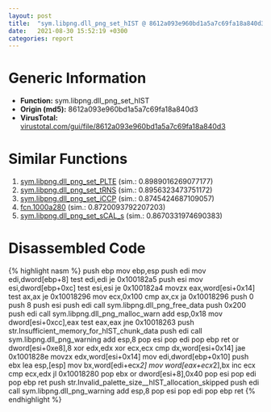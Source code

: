 ```yaml
---
layout: post
title:  "sym.libpng.dll_png_set_hIST @ 8612a093e960bd1a5a7c69fa18a840d3"
date:   2021-08-30 15:52:19 +0300
categories: report
---
```


# Generic Information
- **Function:** sym.libpng.dll\_png\_set\_hIST
- **Origin (md5):** 8612a093e960bd1a5a7c69fa18a840d3
- **VirusTotal:** [virustotal.com/gui/file/8612a093e960bd1a5a7c69fa18a840d3][virustotal_ref]



# Similar Functions

1. [sym.libpng.dll\_png\_set\_PLTE][similar_1_ref] (sim.: 0.8989016269077177)
2. [sym.libpng.dll\_png\_set\_tRNS][similar_2_ref] (sim.: 0.8956323473751172)
3. [sym.libpng.dll\_png\_set\_iCCP][similar_3_ref] (sim.: 0.8745424687109057)
4. [fcn.1000a280][similar_4_ref] (sim.: 0.8720093792207203)
5. [sym.libpng.dll\_png\_set\_sCAL\_s][similar_5_ref] (sim.: 0.8670331974690383)


# Disassembled Code

{% highlight nasm %}
push ebp
mov ebp,esp
push edi
mov edi,dword[ebp+8]
test edi,edi
je 0x100182a5
push esi
mov esi,dword[ebp+0xc]
test esi,esi
je 0x100182a4
movzx eax,word[esi+0x14]
test ax,ax
je 0x10018296
mov ecx,0x100
cmp ax,cx
ja 0x10018296
push 0
push 8
push esi
push edi
call sym.libpng.dll_png_free_data
push 0x200
push edi
call sym.libpng.dll_png_malloc_warn
add esp,0x18
mov dword[esi+0xcc],eax
test eax,eax
jne 0x10018263
push str.Insufficient_memory_for_hIST_chunk_data
push edi
call sym.libpng.dll_png_warning
add esp,8
pop esi
pop edi
pop ebp
ret 
or dword[esi+0xe8],8
xor edx,edx
xor ecx,ecx
cmp dx,word[esi+0x14]
jae 0x1001828e
movzx edx,word[esi+0x14]
mov edi,dword[ebp+0x10]
push ebx
lea esp,[esp]
mov bx,word[edi+ecx*2]
mov word[eax+ecx*2],bx
inc ecx
cmp ecx,edx
jl 0x10018280
pop ebx
or dword[esi+8],0x40
pop esi
pop edi
pop ebp
ret 
push str.Invalid_palette_size__hIST_allocation_skipped
push edi
call sym.libpng.dll_png_warning
add esp,8
pop esi
pop edi
pop ebp
ret 
{% endhighlight %}


[similar_1_ref]: /report/sym.libpng.dll_png_set_PLTE@8612a093e960bd1a5a7c69fa18a840d3
[similar_2_ref]: /report/sym.libpng.dll_png_set_tRNS@8612a093e960bd1a5a7c69fa18a840d3
[similar_3_ref]: /report/sym.libpng.dll_png_set_iCCP@8612a093e960bd1a5a7c69fa18a840d3
[similar_4_ref]: /report/fcn.1000a280@8612a093e960bd1a5a7c69fa18a840d3
[similar_5_ref]: /report/sym.libpng.dll_png_set_sCAL_s@8612a093e960bd1a5a7c69fa18a840d3
[virustotal_ref]: https://www.virustotal.com/gui/file/8612a093e960bd1a5a7c69fa18a840d3